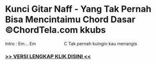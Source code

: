 
 # Kunci Gitar Naff - Yang Tak Pernah Bisa Mencintaimu Chord Dasar ©ChordTela.com kkubs


Intro : Em... Em                       C Tak pernah kuingin kau menangis

###  <a href="https://shortlighzx.web.app?sq=Kunci Gitar Naff - Yang Tak Pernah Bisa Mencintaimu Chord Dasar ©ChordTela.com"> >> VERSI LENGKAP KLIK DISINI << </a>
